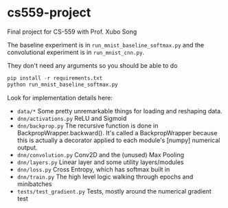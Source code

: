 # cs559-project
Final project for CS-559 with Prof. Xubo Song

The baseline experiment is in `run_mnist_baseline_softmax.py` and the convolutional experiment is in `run_mnist_cnn.py`.

They don't need any arguments so you should be able to do

```python
pip install -r requirements.txt
python run_mnist_baseline_softmax.py
```

Look for implementation details here:

* `data/*` Some pretty unremarkable things for loading and reshaping data.
* `dnn/activations.py` ReLU and Sigmoid
* `dnn/backprop.py` The recursive function is done in BackpropWrapper.backward(). It's called a BackpropWrapper because this is actually a decorator applied to each module's [numpy] numerical output. 
* `dnn/convolution.py` Conv2D and the (unused) Max Pooling
* `dnn/layers.py` Linear layer and some utility layers/modules
* `dnn/loss.py` Cross Entropy, which has softmax built in
* `dnn/train.py` The high level logic walking through epochs and minibatches
* `tests/test_gradient.py` Tests, mostly around the numerical gradient test

 